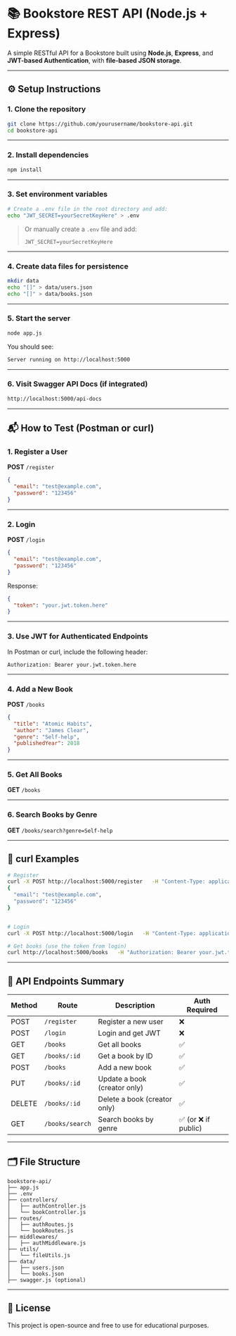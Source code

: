 
# 📚 Bookstore REST API (Node.js + Express)

A simple RESTful API for a Bookstore built using **Node.js**, **Express**, and **JWT-based Authentication**, with **file-based JSON storage**.

---

## ⚙️ Setup Instructions

### 1. Clone the repository

```bash
git clone https://github.com/yourusername/bookstore-api.git
cd bookstore-api
```

---

### 2. Install dependencies

```bash
npm install
```

---

### 3. Set environment variables

```bash
# Create a .env file in the root directory and add:
echo "JWT_SECRET=yourSecretKeyHere" > .env
```

> Or manually create a `.env` file and add:
> ```
> JWT_SECRET=yourSecretKeyHere
> ```

---

### 4. Create data files for persistence

```bash
mkdir data
echo "[]" > data/users.json
echo "[]" > data/books.json
```

---

### 5. Start the server

```bash
node app.js
```

You should see:

```bash
Server running on http://localhost:5000
```

---

### 6. Visit Swagger API Docs (if integrated)

```bash
http://localhost:5000/api-docs
```

---

## 📬 How to Test (Postman or curl)

### 1. Register a User

**POST** `/register`

```json
{
  "email": "test@example.com",
  "password": "123456"
}
```

---

### 2. Login

**POST** `/login`

```json
{
  "email": "test@example.com",
  "password": "123456"
}
```

Response:

```json
{
  "token": "your.jwt.token.here"
}
```

---

### 3. Use JWT for Authenticated Endpoints

In Postman or curl, include the following header:

```http
Authorization: Bearer your.jwt.token.here
```

---

### 4. Add a New Book

**POST** `/books`

```json
{
  "title": "Atomic Habits",
  "author": "James Clear",
  "genre": "Self-help",
  "publishedYear": 2018
}
```

---

### 5. Get All Books

**GET** `/books`

---

### 6. Search Books by Genre

**GET** `/books/search?genre=Self-help`

---

## 🧪 curl Examples

```bash
# Register
curl -X POST http://localhost:5000/register   -H "Content-Type: application/json"
{
  "email": "test@example.com",
  "password": "123456"
}


# Login
curl -X POST http://localhost:5000/login   -H "Content-Type: application/json"   -d '{"email":"test@example.com","password":"123456"}'

# Get books (use the token from login)
curl http://localhost:5000/books   -H "Authorization: Bearer your.jwt.token.here"
```

---

## 🧾 API Endpoints Summary

| Method | Route                | Description                    | Auth Required |
|--------|---------------------|--------------------------------|---------------|
| POST   | `/register`         | Register a new user            | ❌            |
| POST   | `/login`            | Login and get JWT              | ❌            |
| GET    | `/books`            | Get all books                  | ✅            |
| GET    | `/books/:id`        | Get a book by ID               | ✅            |
| POST   | `/books`            | Add a new book                 | ✅            |
| PUT    | `/books/:id`        | Update a book (creator only)   | ✅            |
| DELETE | `/books/:id`        | Delete a book (creator only)   | ✅            |
| GET    | `/books/search`     | Search books by genre          | ✅ (or ❌ if public) |

---

## 🗂 File Structure

```
bookstore-api/
├── app.js
├── .env
├── controllers/
│   ├── authController.js
│   └── bookController.js
├── routes/
│   ├── authRoutes.js
│   └── bookRoutes.js
├── middlewares/
│   ├── authMiddleware.js
├── utils/
│   └── fileUtils.js
├── data/
│   ├── users.json
│   └── books.json
├── swagger.js (optional)
```

---

## 📝 License

This project is open-source and free to use for educational purposes.
